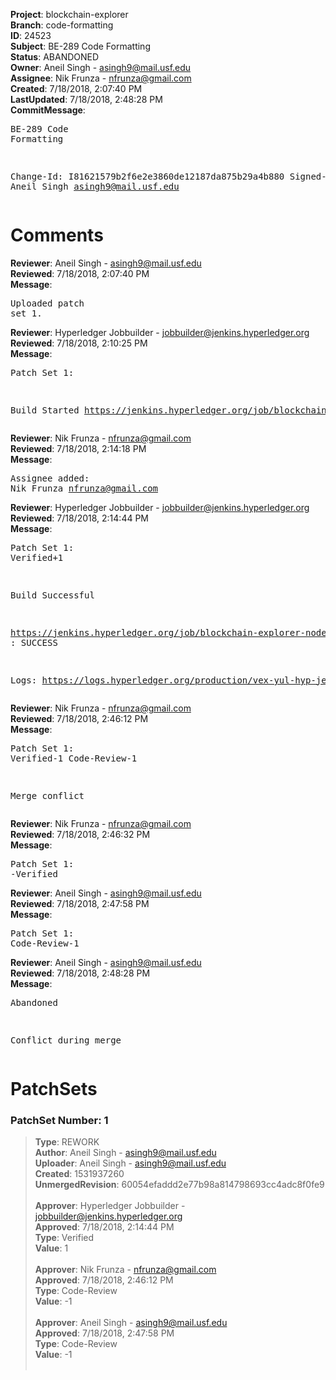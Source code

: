 <strong>Project</strong>: blockchain-explorer<br><strong>Branch</strong>: code-formatting<br><strong>ID</strong>: 24523<br><strong>Subject</strong>: BE-289 Code Formatting<br><strong>Status</strong>: ABANDONED<br><strong>Owner</strong>: Aneil Singh - asingh9@mail.usf.edu<br><strong>Assignee</strong>: Nik Frunza - nfrunza@gmail.com<br><strong>Created</strong>: 7/18/2018, 2:07:40 PM<br><strong>LastUpdated</strong>: 7/18/2018, 2:48:28 PM<br><strong>CommitMessage</strong>:<br><pre>BE-289 Code Formatting

Change-Id: I81621579b2f6e2e3860de12187da875b29a4b880
Signed-off-by: Aneil Singh <asingh9@mail.usf.edu>
</pre><h1>Comments</h1><strong>Reviewer</strong>: Aneil Singh - asingh9@mail.usf.edu<br><strong>Reviewed</strong>: 7/18/2018, 2:07:40 PM<br><strong>Message</strong>: <pre>Uploaded patch set 1.</pre><strong>Reviewer</strong>: Hyperledger Jobbuilder - jobbuilder@jenkins.hyperledger.org<br><strong>Reviewed</strong>: 7/18/2018, 2:10:25 PM<br><strong>Message</strong>: <pre>Patch Set 1:

Build Started https://jenkins.hyperledger.org/job/blockchain-explorer-node6-verify-x86_64/310/</pre><strong>Reviewer</strong>: Nik Frunza - nfrunza@gmail.com<br><strong>Reviewed</strong>: 7/18/2018, 2:14:18 PM<br><strong>Message</strong>: <pre>Assignee added: Nik Frunza <nfrunza@gmail.com></pre><strong>Reviewer</strong>: Hyperledger Jobbuilder - jobbuilder@jenkins.hyperledger.org<br><strong>Reviewed</strong>: 7/18/2018, 2:14:44 PM<br><strong>Message</strong>: <pre>Patch Set 1: Verified+1

Build Successful 

https://jenkins.hyperledger.org/job/blockchain-explorer-node6-verify-x86_64/310/ : SUCCESS

Logs: https://logs.hyperledger.org/production/vex-yul-hyp-jenkins-3/blockchain-explorer-node6-verify-x86_64/310</pre><strong>Reviewer</strong>: Nik Frunza - nfrunza@gmail.com<br><strong>Reviewed</strong>: 7/18/2018, 2:46:12 PM<br><strong>Message</strong>: <pre>Patch Set 1: Verified-1 Code-Review-1

Merge conflict</pre><strong>Reviewer</strong>: Nik Frunza - nfrunza@gmail.com<br><strong>Reviewed</strong>: 7/18/2018, 2:46:32 PM<br><strong>Message</strong>: <pre>Patch Set 1: -Verified</pre><strong>Reviewer</strong>: Aneil Singh - asingh9@mail.usf.edu<br><strong>Reviewed</strong>: 7/18/2018, 2:47:58 PM<br><strong>Message</strong>: <pre>Patch Set 1: Code-Review-1</pre><strong>Reviewer</strong>: Aneil Singh - asingh9@mail.usf.edu<br><strong>Reviewed</strong>: 7/18/2018, 2:48:28 PM<br><strong>Message</strong>: <pre>Abandoned

Conflict during merge</pre><h1>PatchSets</h1><h3>PatchSet Number: 1</h3><blockquote><strong>Type</strong>: REWORK<br><strong>Author</strong>: Aneil Singh - asingh9@mail.usf.edu<br><strong>Uploader</strong>: Aneil Singh - asingh9@mail.usf.edu<br><strong>Created</strong>: 1531937260<br><strong>UnmergedRevision</strong>: 60054efaddd2e77b98a814798693cc4adc8f0fe9<br><br><strong>Approver</strong>: Hyperledger Jobbuilder - jobbuilder@jenkins.hyperledger.org<br><strong>Approved</strong>: 7/18/2018, 2:14:44 PM<br><strong>Type</strong>: Verified<br><strong>Value</strong>: 1<br><br><strong>Approver</strong>: Nik Frunza - nfrunza@gmail.com<br><strong>Approved</strong>: 7/18/2018, 2:46:12 PM<br><strong>Type</strong>: Code-Review<br><strong>Value</strong>: -1<br><br><strong>Approver</strong>: Aneil Singh - asingh9@mail.usf.edu<br><strong>Approved</strong>: 7/18/2018, 2:47:58 PM<br><strong>Type</strong>: Code-Review<br><strong>Value</strong>: -1<br><br></blockquote>